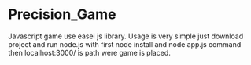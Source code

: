 # Precision_Game
Javascript game use easel js library.
Usage is very simple just download project and run node.js with first node install and node app.js command then localhost:3000/ is path were game is placed.
